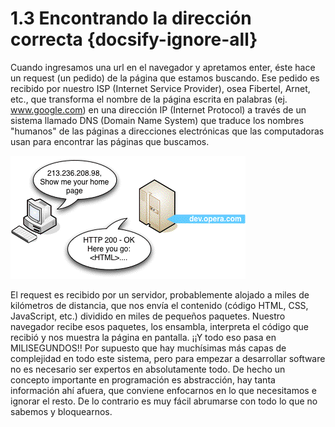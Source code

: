 # 1.3 Encontrando la dirección correcta {docsify-ignore-all}

Cuando ingresamos una url en el navegador y apretamos enter, éste hace un request (un pedido) de la página que estamos buscando. Ese pedido es recibido por nuestro ISP (Internet Service Provider), osea Fibertel, Arnet, etc., que transforma el nombre de la página escrita en palabras (ej. www.google.com) en una dirección IP (Internet Protocol) a través de un sistema llamado DNS (Domain Name System) que traduce los nombres "humanos" de las páginas a direcciones electrónicas que las computadoras usan para encontrar las páginas que buscamos.

![Wouuuuu!](../../assets/img/article3.gif)

El request es recibido por un servidor, probablemente alojado a miles de kilómetros de distancia, que nos envía el contenido (código HTML, CSS, JavaScript, etc.) dividido en miles de pequeños paquetes. Nuestro navegador recibe esos paquetes, los ensambla, interpreta el código que recibió y nos muestra la página en pantalla. ¡¡Y todo eso pasa en MILISEGUNDOS!! Por supuesto que hay muchísimas más capas de complejidad en todo este sistema, pero para empezar a desarrollar software no es necesario ser expertos en absolutamente todo. De hecho un concepto importante en programación es abstracción, hay tanta información ahí afuera, que conviene enfocarnos en lo que necesitamos e ignorar el resto. De lo contrario es muy fácil abrumarse con todo lo que no sabemos y bloquearnos.
